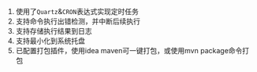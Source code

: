 1. 使用了`Quartz`&`CRON`表达式实现定时任务
2. 支持命令执行出错检测，并中断后续执行
3. 支持存储执行结果到日志
4. 支持最小化到系统托盘
5. 已配置打包插件，使用idea maven可一键打包，或使用mvn package命令打包
